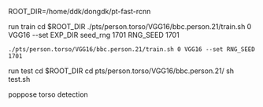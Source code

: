 ROOT_DIR=/home/ddk/dongdk/pt-fast-rcnn

run train
	cd $ROOT_DIR
	./pts/person.torso/VGG16/bbc.person.21/train.sh 0 VGG16 --set EXP_DIR seed_rng 1701 RNG_SEED 1701

	./pts/person.torso/VGG16/bbc.person.21/train.sh 0 VGG16 --set RNG_SEED 1701
	
run test
	cd $ROOT_DIR
	cd pts/person.torso/VGG16/bbc.person.21/
	sh test.sh

poppose
	torso detection